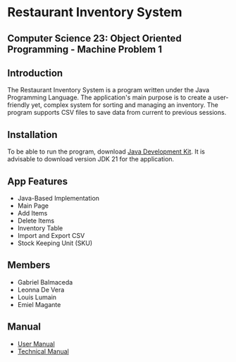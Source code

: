 # Restaurant Inventory System
## Computer Science 23: Object Oriented Programming - Machine Problem 1

## Introduction
The Restaurant Inventory System is a program written under the Java Programming Language. The application's main purpose is to create a user-friendly yet, complex system for sorting and managing an inventory. The program supports CSV files to save data from current to previous sessions.

## Installation
To be able to run the program, download [Java Development Kit](https://www.oracle.com/java/technologies/downloads/). It is advisable to download version JDK 21 for the application.

## App Features
- Java-Based Implementation
- Main Page
- Add Items
- Delete Items
- Inventory Table
- Import and Export CSV
- Stock Keeping Unit (SKU)

## Members
- Gabriel Balmaceda
- Leonna De Vera
- Louis Lumain
- Emiel Magante

## Manual
- [User Manual](https://docs.google.com/document/d/1-jjjI3IQaVQ2tVqWwt614IThIl6GTYMrFxS3UcnjM4w/edit?usp=sharing)
- [Technical Manual](https://docs.google.com/document/d/19KAZojVEXLNkypgO7Kbph-TDkJ3kU8df-GU1fb8oBtM/edit?usp=sharing)
